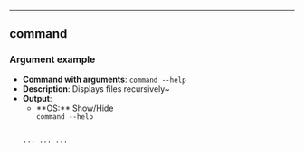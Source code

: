 ----

## command
### Argument example
 * **Command with arguments**: `command --help`
 * **Description**: Displays files recursively~
 * **Output**:
   * <div class="slide" style="cursor: pointer;"> **OS:** Show/Hide</div><div class="view"><code>command --help
    ...
    ...
    ...
    </code></div>

